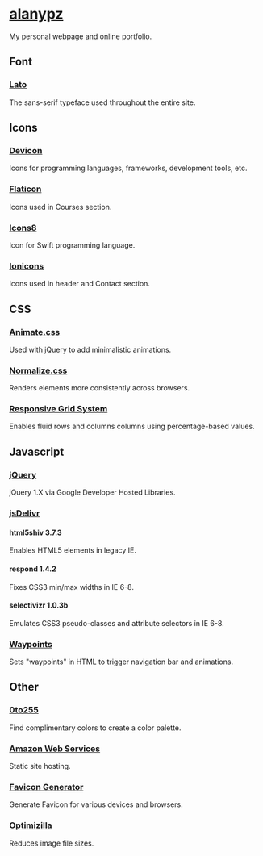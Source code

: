 # [alanypz](http://www.alanypz.com)

My personal webpage and online portfolio.

## Font

### [Lato](https://fonts.google.com/specimen/Lato)

The sans-serif typeface used throughout the entire site.

## Icons

### [Devicon](http://devicon.fr)

Icons for programming languages, frameworks, development tools, etc.

### [Flaticon](http://www.flaticon.com)

Icons used in Courses section.

### [Icons8](https://icons8.com)

Icon for Swift programming language.

### [Ionicons](http://ionicons.com)

Icons used in header and Contact section.

## CSS

### [Animate.css](https://daneden.github.io/animate.css/)

Used with jQuery to add minimalistic animations.

### [Normalize.css](github.com/necolas/normalize.css)

Renders elements more consistently across browsers.

### [Responsive Grid System](http://www.responsivegridsystem.com)

Enables fluid rows and columns columns using percentage-based values. 

## Javascript

### [jQuery](https://developers.google.com/speed/libraries/#jquery)

jQuery 1.X via Google Developer Hosted Libraries.

### [jsDelivr](https://www.jsdelivr.com)

#### html5shiv 3.7.3

Enables HTML5 elements in legacy IE.

#### respond 1.4.2

Fixes CSS3 min/max widths in IE 6-8.

#### selectivizr 1.0.3b 

Emulates CSS3 pseudo-classes and attribute selectors in IE 6-8.

### [Waypoints](http://imakewebthings.com/waypoints/)

Sets "waypoints" in HTML to trigger navigation bar and animations.

## Other

### [0to255 ](http://www.0to255.com)

Find complimentary colors to create a color palette.

### [Amazon Web Services](https://aws.amazon.com)

Static site hosting.

### [Favicon Generator](http://realfavicongenerator.net)

Generate Favicon for various devices and browsers.

### [Optimizilla](http://optimizilla.com)

Reduces image file sizes.
